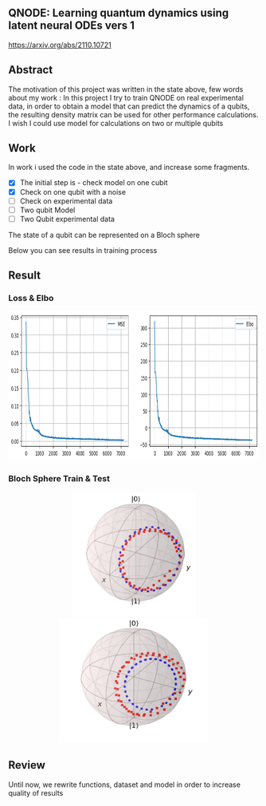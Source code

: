 ## QNODE: Learning quantum dynamics using latent neural ODEs vers 1
https://arxiv.org/abs/2110.10721

## Abstract
The  motivation of this project was written in the state above, few words about my work : 
In this project I try to train QNODE on real experimental data, in order to obtain a model that can predict the dynamics of a qubits, the resulting density matrix can be used for other performance calculations.
I wish I could use model for calculations on  two or  multiple qubits

## Work
In work i used the code in the state above, and increase some fragments.


-[x] The initial step is - check model on one cubit  
-[x] Check on one qubit with a noise
-[ ] Check on experimental data
-[ ] Two qubit Model
-[ ] Two Qubit experimental data

The state of a qubit can be represented on a Bloch sphere

Below you can see results in training process 

## Result
### Loss & Elbo
<p align="center">
<img src="graph.png" width="900" height="300">

### Bloch Sphere Train & Test
 <p align="center">
<img src="train.png" width="250" height="250">
<img src="test.jpg" width="300" height="250">
</p>

## Review
Until now, we rewrite functions, dataset and model in order to increase quality of results

